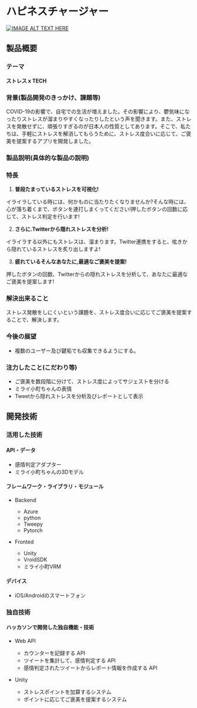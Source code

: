 # ハピネスチャージャー
[![IMAGE ALT TEXT HERE](https://jphacks.com/wp-content/uploads/2020/09/JPHACKS2020_ogp.jpg)](https://www.youtube.com/watch?v=G5rULR53uMk)

## 製品概要
### テーマ
**ストレス x TECH**
### 背景(製品開発のきっかけ、課題等)
COVID-19の影響で、自宅での生活が増えました。その影響により、鬱気味になったりストレスが溜まりやすくなったりしたという声を聞きます。また、ストレスを発散せずに、頑張りすぎるのが日本人の性質としてあります。そこで、私たちは、手軽にストレスを解消してもらうために、ストレス度合いに応じて、ご褒美を提案するアプリを開発しました。
### 製品説明(具体的な製品の説明)
### 特長
1. **普段たまっているストレスを可視化!**

 イライラしている時には、何かものに当たりたくなりませんか?そんな時には、心が落ち着くまで、ボタンを連打しまくってください!押したボタンの回数に応じて、ストレス判定を行います!
 
2. **さらに.Twitterから隠れストレスを分析!**

 イライラする以外にもストレスは、溜まります。Twitter連携をすると、呟きから隠れているストレスを炙り出しますよ!
 
3. **疲れているそんなあなたに,最適なご褒美を提案!**

押したボタンの回数、Twitterからの隠れストレスを分析して、あなたに最適なご褒美を提案します!
### 解決出来ること
ストレス発散をしにくいという課題を、ストレス度合いに応じてご褒美を提案することで、解決します。
### 今後の展望
- 複数のユーザー及び鍵垢でも収集できるようにする。
### 注力したこと(こだわり等)
- ご褒美を数段階に分けて、ストレス度によってサジェストを分ける
- ミライ小町ちゃんの表情
- Tweetから隠れストレスを分析及びレポートとして表示
## 開発技術
### 活用した技術
#### API・データ
- 感情判定アダプター
- ミライ小町ちゃんの3Dモデル
#### フレームワーク・ライブラリ・モジュール
- Backend
  - Azure
  - python
  - Tweepy
  - Pytorch
 
- Fronted
  - Unity
  - VroidSDK
  - ミライ小町VRM
#### デバイス
- iOS/Androidのスマートフォン
### 独自技術
#### ハッカソンで開発した独自機能・技術
- Web API
  - カウンターを記録する API
  - ツイートを集計して、感情判定する API
  - 感情判定されたツイートからレポート情報を作成する API

- Unity
  - ストレスポイントを加算するシステム
  - ポイントに応じてご褒美を提案するシステム
